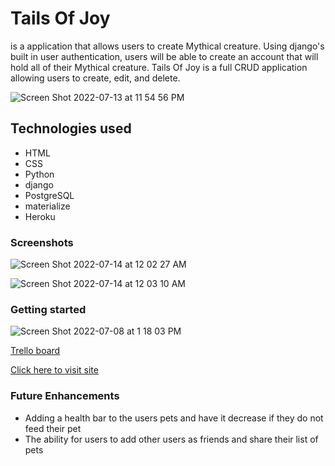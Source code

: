 # Tails Of Joy 
is a application that allows users to create Mythical creature. Using django's built in user authentication, users will be able to 
create an account that will hold all of their Mythical creature. Tails Of Joy is a full CRUD 
application allowing users to create, edit, and delete.

![Screen Shot 2022-07-13 at 11 54 56 PM](https://user-images.githubusercontent.com/103546768/178894905-28611816-9891-431a-937c-70bdd5866705.png)


## Technologies used
* HTML
* CSS
* Python
* django 
* PostgreSQL
* materialize
* Heroku

### Screenshots
![Screen Shot 2022-07-14 at 12 02 27 AM](https://user-images.githubusercontent.com/103546768/178895818-4c1bfe5d-6f84-4ecb-b77b-a15528c46cfd.png)

![Screen Shot 2022-07-14 at 12 03 10 AM](https://user-images.githubusercontent.com/103546768/178895865-a59aec94-3cf5-453b-8553-26efb2cf1d34.png)


### Getting started
![Screen Shot 2022-07-08 at 1 18 03 PM](https://user-images.githubusercontent.com/103546768/178890511-9747650e-8060-406b-bb9d-a3e934c51028.png)


[Trello board](https://trello.com/invite/b/6wutKFMZ/2ac19357e5da28ab87d96f2bef8dfacb/tails-of-joy) 

[Click here to visit site]() 

### Future Enhancements
* Adding a health bar to the users pets and have it decrease if they do not feed their pet
* The ability for users to add other users as friends and share their list of pets
